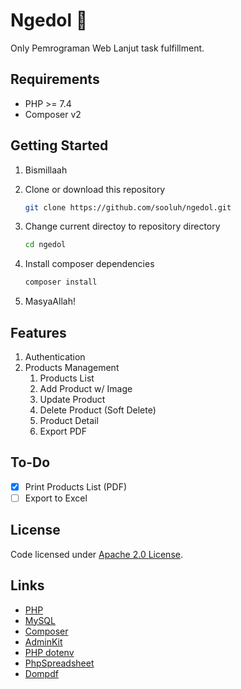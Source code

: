 # Ngedol 🛒

Only Pemrograman Web Lanjut task fulfillment.

## Requirements

- PHP >= 7.4
- Composer v2

## Getting Started

1. Bismillaah
2. Clone or download this repository

   ```bash
   git clone https://github.com/sooluh/ngedol.git
   ```

3. Change current directoy to repository directory

   ```bash
   cd ngedol
   ```

4. Install composer dependencies

   ```bash
   composer install
   ```

5. MasyaAllah!

## Features

1. Authentication
2. Products Management
   1. Products List
   2. Add Product w/ Image
   3. Update Product
   4. Delete Product (Soft Delete)
   5. Product Detail
   6. Export PDF

## To-Do

- [x] Print Products List (PDF)
- [ ] Export to Excel

## License

Code licensed under [Apache 2.0 License](./LICENSE.md).

## Links

- [PHP](https://www.php.net/)
- [MySQL](https://www.mysql.com/)
- [Composer](https://getcomposer.org/)
- [AdminKit](https://adminkit.io/)
- [PHP dotenv](https://github.com/vlucas/phpdotenv)
- [PhpSpreadsheet](https://github.com/PHPOffice/PhpSpreadsheet)
- [Dompdf](https://github.com/dompdf/dompdf)
